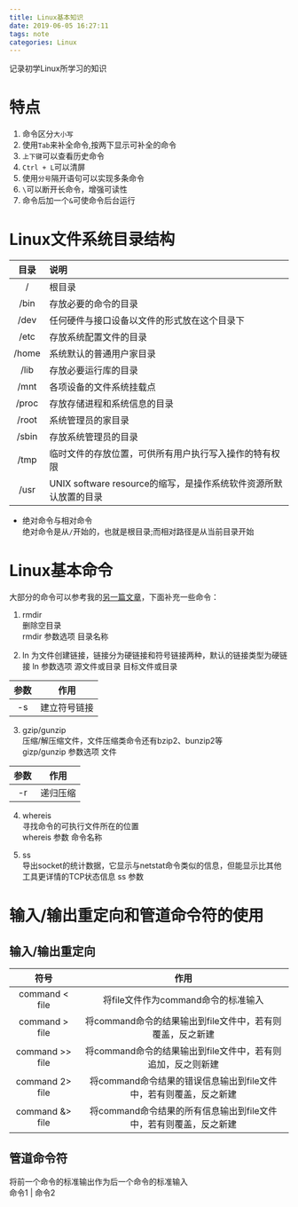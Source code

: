 ```yaml
---
title: Linux基本知识
date: 2019-06-05 16:27:11
tags: note 
categories: Linux
---
```

记录初学Linux所学习的知识
<!--more-->

# 特点  
1. 命令区分`大小写`  
2. 使用`Tab`来补全命令,按两下显示可补全的命令  
3. `上下键`可以查看历史命令  
4. `Ctrl + L`可以清屏  
5. 使用`分号`隔开语句可以实现多条命令  
6. `\`可以断开长命令，增强可读性  
7. 命令后加一个`&`可使命令后台运行  

# Linux文件系统目录结构  

|目录|说明|  
|:-:|:---|  
|/       |根目录  
|/bin    |存放必要的命令的目录  
|/dev    |任何硬件与接口设备以文件的形式放在这个目录下  
|/etc    |存放系统配置文件的目录  
|/home   |系统默认的普通用户家目录 
|/lib    |存放必要运行库的目录  
|/mnt    |各项设备的文件系统挂载点  
|/proc   |存放存储进程和系统信息的目录  
|/root   |系统管理员的家目录  
|/sbin   |存放系统管理员的目录  
|/tmp    |临时文件的存放位置，可供所有用户执行写入操作的特有权限  
|/usr    |UNIX software resource的缩写，是操作系统软件资源所默认放置的目录

- 绝对命令与相对命令  
绝对命令是从`/`开始的，也就是根目录;而相对路径是从当前目录开始  

# Linux基本命令  
大部分的命令可以参考我的[另一篇文章](https://178me.github.io/2019/06/02/shell-note1/#more)，下面补充一些命令：  

1. rmdir  
删除空目录  
rmdir 参数选项 目录名称  

2. ln
为文件创建链接，链接分为硬链接和符号链接两种，默认的链接类型为硬链接
ln 参数选项 源文件或目录 目标文件或目录  
  
|参数|作用|
|:-:|:-:|
|-s|建立符号链接|


3. gzip/gunzip  
压缩/解压缩文件，文件压缩类命令还有bzip2、bunzip2等  
gizp/gunzip 参数选项 文件  
  
|参数|作用|
|:-:|:-:|
|-r|递归压缩|

4. whereis  
寻找命令的可执行文件所在的位置  
whereis 参数 命令名称  

5. ss  
导出socket的统计数据，它显示与netstat命令类似的信息，但能显示比其他工具更详情的TCP状态信息
ss 参数

# 输入/输出重定向和管道命令符的使用

## 输入/输出重定向  

|符号|作用|
|:-:|:-:|
|command < file|将file文件作为command命令的标准输入|
|command > file|将command命令的结果输出到file文件中，若有则覆盖，反之新建|
|command >> file|将command命令的结果输出到file文件中，若有则追加，反之则新建|
|command 2> file|将command命令结果的错误信息输出到file文件中，若有则覆盖，反之新建|
|command &> file|将command命令结果的所有信息输出到file文件中，若有则覆盖，反之新建|

## 管道命令符 

将前一个命令的标准输出作为后一个命令的标准输入  
命令1 | 命令2 




